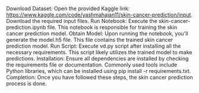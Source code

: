 Download Dataset:
Open the provided Kaggle link: https://www.kaggle.com/code/yashmahajan11/skin-cancer-prediction/input.
Download the required input files.
Run Notebook:
Execute the skin-cancer-prediction.ipynb file.
This notebook is responsible for training the skin cancer prediction model.
Obtain Model:
Upon running the notebook, you'll generate the model.h5 file.
This file contains the trained skin cancer prediction model.
Run Script:
Execute vd.py script after installing all the necessary requirements.
This script likely utilizes the trained model to make predictions.
Installation:
Ensure all dependencies are installed by checking the requirements file or documentation.
Commonly used tools include Python libraries, which can be installed using pip install -r requirements.txt.
Completion:
Once you have followed these steps, the skin cancer prediction process is done.
